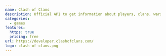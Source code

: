 ```yaml
---
name: Clash of Clans
description: Official API to get information about players, clans, wars, leagues and much more!
categories:
  - games
features:
  https: true
  pricing: free
url: https://developer.clashofclans.com/
logo: clash-of-clans.png
---
```

